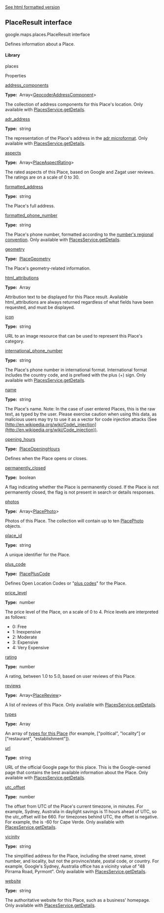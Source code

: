 [See html formatted version](https://huasofoundries.github.io/google-maps-documentation/PlaceResult.html)


PlaceResult interface
---------------------

google.maps.places.PlaceResult interface

Defines information about a Place.

#### Library

places

Properties

[address\_components](#PlaceResult.address_components)

**Type:**  Array<[GeocoderAddressComponent](GeocoderAddressComponent.md)\>

The collection of address components for this Place's location. Only available with [PlacesService.getDetails](https://developers.google.com/maps/documentation/javascript/reference/3.33/places-service#PlacesService.getDetails).

[adr\_address](#PlaceResult.adr_address)

**Type:**  string

The representation of the Place's address in the [adr microformat](http://microformats.org/wiki/adr). Only available with [PlacesService.getDetails](https://developers.google.com/maps/documentation/javascript/reference/3.33/places-service#PlacesService.getDetails).

[aspects](#PlaceResult.aspects)

**Type:**  Array<[PlaceAspectRating](PlaceAspectRating.md)\>

The rated aspects of this Place, based on Google and Zagat user reviews. The ratings are on a scale of 0 to 30.

[formatted\_address](#PlaceResult.formatted_address)

**Type:**  string

The Place's full address.

[formatted\_phone\_number](#PlaceResult.formatted_phone_number)

**Type:**  string

The Place's phone number, formatted according to the [number's regional convention](http://en.wikipedia.org/wiki/Local_conventions_for_writing_telephone_numbers). Only available with [PlacesService.getDetails](https://developers.google.com/maps/documentation/javascript/reference/3.33/places-service#PlacesService.getDetails).

[geometry](#PlaceResult.geometry)

**Type:**  [PlaceGeometry](PlaceGeometry.md)

The Place's geometry-related information.

[html\_attributions](#PlaceResult.html_attributions)

**Type:**  Array<string>

Attribution text to be displayed for this Place result. Available html\_attributions are always returned regardless of what fields have been requested, and must be displayed.

[icon](#PlaceResult.icon)

**Type:**  string

URL to an image resource that can be used to represent this Place's category.

[international\_phone\_number](#PlaceResult.international_phone_number)

**Type:**  string

The Place's phone number in international format. International format includes the country code, and is prefixed with the plus (+) sign. Only available with [PlacesService.getDetails](https://developers.google.com/maps/documentation/javascript/reference/3.33/places-service#PlacesService.getDetails).

[name](#PlaceResult.name)

**Type:**  string

The Place's name. Note: In the case of user entered Places, this is the raw text, as typed by the user. Please exercise caution when using this data, as malicious users may try to use it as a vector for code injection attacks (See [http://en.wikipedia.org/wiki/Code\_injection](http://en.wikipedia.org/wiki/Code_injection)).

[opening\_hours](#PlaceResult.opening_hours)

**Type:**  [PlaceOpeningHours](PlaceOpeningHours.md)

Defines when the Place opens or closes.

[permanently\_closed](#PlaceResult.permanently_closed)

**Type:**  boolean

A flag indicating whether the Place is permanently closed. If the Place is not permanently closed, the flag is not present in search or details responses.

[photos](#PlaceResult.photos)

**Type:**  Array<[PlacePhoto](PlacePhoto.md)\>

Photos of this Place. The collection will contain up to ten [PlacePhoto](PlacePhoto.md) objects.

[place\_id](#PlaceResult.place_id)

**Type:**  string

A unique identifier for the Place.

[plus\_code](#PlaceResult.plus_code)

**Type:**  [PlacePlusCode](PlacePlusCode.md)

Defines Open Location Codes or "[plus codes](https://plus.codes/)" for the Place.

[price\_level](#PlaceResult.price_level)

**Type:**  number

The price level of the Place, on a scale of 0 to 4. Price levels are interpreted as follows:

*   0: Free
*   1: Inexpensive
*   2: Moderate
*   3: Expensive
*   4: Very Expensive

[rating](#PlaceResult.rating)

**Type:**  number

A rating, between 1.0 to 5.0, based on user reviews of this Place.

[reviews](#PlaceResult.reviews)

**Type:**  Array<[PlaceReview](PlaceReview.md)\>

A list of reviews of this Place. Only available with [PlacesService.getDetails](https://developers.google.com/maps/documentation/javascript/reference/3.33/places-service#PlacesService.getDetails).

[types](#PlaceResult.types)

**Type:**  Array<string>

An array of [types for this Place](https://developers.google.com/places/supported_types) (for example, \["political", "locality"\] or \["restaurant", "establishment"\]).

[url](#PlaceResult.url)

**Type:**  string

URL of the official Google page for this place. This is the Google-owned page that contains the best available information about the Place. Only available with [PlacesService.getDetails](https://developers.google.com/maps/documentation/javascript/reference/3.33/places-service#PlacesService.getDetails).

[utc\_offset](#PlaceResult.utc_offset)

**Type:**  number

The offset from UTC of the Place's current timezone, in minutes. For example, Sydney, Australia in daylight savings is 11 hours ahead of UTC, so the utc\_offset will be 660. For timezones behind UTC, the offset is negative. For example, the is \-60 for Cape Verde. Only available with [PlacesService.getDetails](https://developers.google.com/maps/documentation/javascript/reference/3.33/places-service#PlacesService.getDetails).

[vicinity](#PlaceResult.vicinity)

**Type:**  string

The simplified address for the Place, including the street name, street number, and locality, but not the province/state, postal code, or country. For example, Google's Sydney, Australia office has a vicinity value of "48 Pirrama Road, Pyrmont". Only available with [PlacesService.getDetails](https://developers.google.com/maps/documentation/javascript/reference/3.33/places-service#PlacesService.getDetails).

[website](#PlaceResult.website)

**Type:**  string

The authoritative website for this Place, such as a business' homepage. Only available with [PlacesService.getDetails](https://developers.google.com/maps/documentation/javascript/reference/3.33/places-service#PlacesService.getDetails).